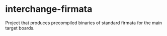 # interchange-firmata
Project that produces precompiled binaries of standard firmata for the main target boards.
